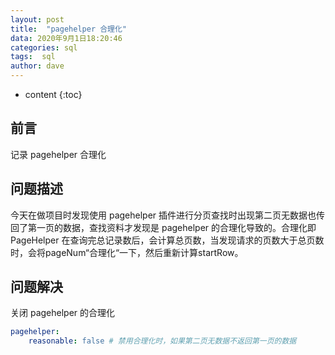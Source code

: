 ```yaml
---
layout: post
title:  "pagehelper 合理化"
data: 2020年9月1日18:20:46
categories: sql
tags:  sql
author: dave
---
```


* content
{:toc}
## 前言
记录 pagehelper 合理化




## 问题描述

今天在做项目时发现使用 pagehelper 插件进行分页查找时出现第二页无数据也传回了第一页的数据，查找资料才发现是 pagehelper 的合理化导致的。合理化即 PageHelper 在查询完总记录数后，会计算总页数，当发现请求的页数大于总页数时，会将pageNum“合理化“一下，然后重新计算startRow。

## 问题解决
关闭 pagehelper 的合理化

```yml
pagehelper:
    reasonable: false # 禁用合理化时，如果第二页无数据不返回第一页的数据
```
